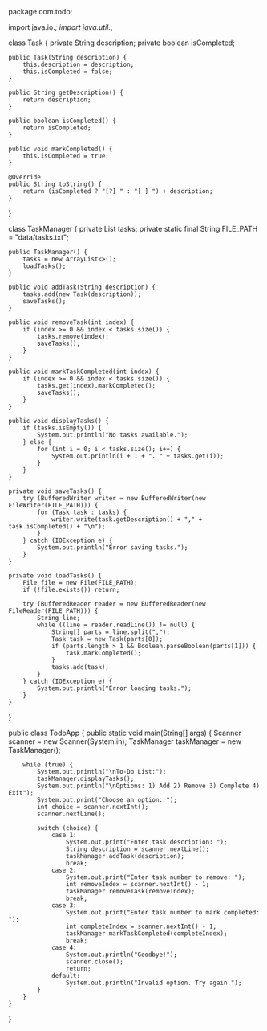 package com.todo;

import java.io.*;
import java.util.*;

class Task {
    private String description;
    private boolean isCompleted;

    public Task(String description) {
        this.description = description;
        this.isCompleted = false;
    }

    public String getDescription() {
        return description;
    }

    public boolean isCompleted() {
        return isCompleted;
    }

    public void markCompleted() {
        this.isCompleted = true;
    }

    @Override
    public String toString() {
        return (isCompleted ? "[?] " : "[ ] ") + description;
    }
}

class TaskManager {
    private List<Task> tasks;
    private static final String FILE_PATH = "data/tasks.txt";

    public TaskManager() {
        tasks = new ArrayList<>();
        loadTasks();
    }

    public void addTask(String description) {
        tasks.add(new Task(description));
        saveTasks();
    }

    public void removeTask(int index) {
        if (index >= 0 && index < tasks.size()) {
            tasks.remove(index);
            saveTasks();
        }
    }

    public void markTaskCompleted(int index) {
        if (index >= 0 && index < tasks.size()) {
            tasks.get(index).markCompleted();
            saveTasks();
        }
    }

    public void displayTasks() {
        if (tasks.isEmpty()) {
            System.out.println("No tasks available.");
        } else {
            for (int i = 0; i < tasks.size(); i++) {
                System.out.println(i + 1 + ". " + tasks.get(i));
            }
        }
    }

    private void saveTasks() {
        try (BufferedWriter writer = new BufferedWriter(new FileWriter(FILE_PATH))) {
            for (Task task : tasks) {
                writer.write(task.getDescription() + "," + task.isCompleted() + "\n");
            }
        } catch (IOException e) {
            System.out.println("Error saving tasks.");
        }
    }

    private void loadTasks() {
        File file = new File(FILE_PATH);
        if (!file.exists()) return;

        try (BufferedReader reader = new BufferedReader(new FileReader(FILE_PATH))) {
            String line;
            while ((line = reader.readLine()) != null) {
                String[] parts = line.split(",");
                Task task = new Task(parts[0]);
                if (parts.length > 1 && Boolean.parseBoolean(parts[1])) {
                    task.markCompleted();
                }
                tasks.add(task);
            }
        } catch (IOException e) {
            System.out.println("Error loading tasks.");
        }
    }
}

public class TodoApp {
    public static void main(String[] args) {
        Scanner scanner = new Scanner(System.in);
        TaskManager taskManager = new TaskManager();
        
        while (true) {
            System.out.println("\nTo-Do List:");
            taskManager.displayTasks();
            System.out.println("\nOptions: 1) Add 2) Remove 3) Complete 4) Exit");
            System.out.print("Choose an option: ");
            int choice = scanner.nextInt();
            scanner.nextLine();

            switch (choice) {
                case 1:
                    System.out.print("Enter task description: ");
                    String description = scanner.nextLine();
                    taskManager.addTask(description);
                    break;
                case 2:
                    System.out.print("Enter task number to remove: ");
                    int removeIndex = scanner.nextInt() - 1;
                    taskManager.removeTask(removeIndex);
                    break;
                case 3:
                    System.out.print("Enter task number to mark completed: ");
                    int completeIndex = scanner.nextInt() - 1;
                    taskManager.markTaskCompleted(completeIndex);
                    break;
                case 4:
                    System.out.println("Goodbye!");
                    scanner.close();
                    return;
                default:
                    System.out.println("Invalid option. Try again.");
            }
        }
    }
}
